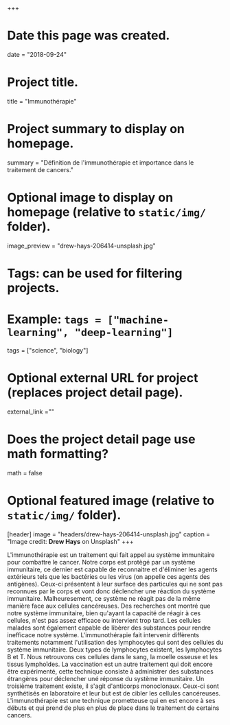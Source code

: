 +++
# Date this page was created.
date = "2018-09-24"

# Project title.
title = "Immunothérapie"

# Project summary to display on homepage.
summary = "Définition de l'immunothérapie et importance dans le traitement de cancers."

# Optional image to display on homepage (relative to `static/img/` folder).
image_preview = "drew-hays-206414-unsplash.jpg"

# Tags: can be used for filtering projects.
# Example: `tags = ["machine-learning", "deep-learning"]`
tags = ["science", "biology"]

# Optional external URL for project (replaces project detail page).
external_link =""

# Does the project detail page use math formatting?
math = false

# Optional featured image (relative to `static/img/` folder).
[header]
image = "headers/drew-hays-206414-unsplash.jpg"
caption = "Image credit: **Drew Hays** on Unsplash"
+++

L'immunothérapie est un traitement qui fait appel au système immunitaire pour combattre le cancer. 
Notre corps est protègé par un système immunitaire, ce dernier est capable de reconnaitre et d'éliminer les agents extérieurs tels que les bactéries ou les virus (on appelle ces agents des antigènes). Ceux-ci présentent à leur surface des particules qui ne sont pas reconnues par le corps et vont donc déclencher une réaction du système immunitaire. Malheuresement, ce système ne réagit pas de la même manière face aux cellules cancéreuses. Des recherches ont montré que notre système immunitaire, bien qu'ayant la capacité de réagir à ces cellules, n'est pas assez efficace ou intervient trop tard. Les cellules malades sont également capable de libèrer des substances pour rendre inefficace notre système.
L'immunothérapie fait intervenir diffèrents traitements notamment l'utilisation des lymphocytes qui sont des cellules du système immunitaire. Deux types de lymphocytes existent, les lymphocytes B et T. Nous retrouvons ces cellules dans le sang, la moelle osseuse et les tissus lymphoïdes. La vaccination est un autre traitement qui doit encore être expérimenté, cette technique consiste à administrer des substances étrangères pour déclencher uné réponse du système immunitaire. Un troisième traitement existe, il s'agit d'anticorps monoclonaux. Ceux-ci sont synthétisés en laboratoire et leur but est de cibler les cellules cancéreuses.
L'immunothérapie est une technique prometteuse qui en est encore à ses débuts et qui prend de plus en plus de place dans le traitement de certains cancers.
